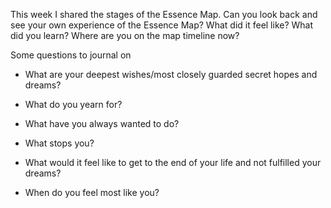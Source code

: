 This week I shared the stages of the Essence Map. Can you look back and see your own experience of the Essence Map? What did it feel like? What did you learn? Where are you on the map timeline now?

Some questions to journal on

-   What are your deepest wishes/most closely guarded secret hopes and dreams?
    
-   What do you yearn for?
    
-   What have you always wanted to do?
    
-   What stops you?
    
-   What would it feel like to get to the end of your life and not fulfilled your dreams?
    
-   When do you feel most like you?